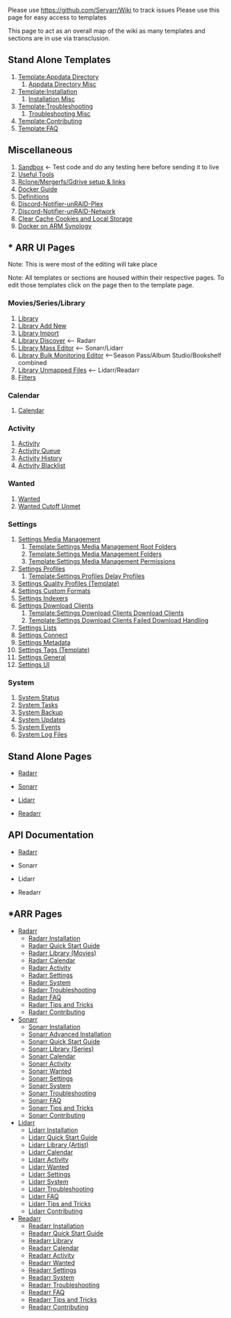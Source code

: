 Please use <https://github.com/Servarr/Wiki> to track issues Please use
this page for easy access to templates

This page to act as an overall map of the wiki as many templates and
sections are in use via transclusion.

## Stand Alone Templates

1.  [Template:Appdata Directory](Template:Appdata_Directory "wikilink")
    1.  [Appdata Directory Misc](Appdata_Directory_Misc "wikilink")
2.  [Template:Installation](Template:Installation "wikilink")
    1.  [Installation Misc](Installation_Misc "wikilink")
3.  [Template:Troubleshooting](Template:Troubleshooting "wikilink")
    1.  [Troubleshooting Misc](Troubleshooting_Misc "wikilink")
4.  [Template:Contributing](Template:Contributing "wikilink")
5.  [Template:FAQ](Template:FAQ "wikilink")

## Miscellaneous

1.  [Sandbox](Sandbox "wikilink") \<- Test code and do any testing here
    before sending it to live
2.  [Useful Tools](Useful_Tools "wikilink")
3.  [Rclone/Mergerfs/Gdrive setup & links](Cloud_Setup "wikilink")
4.  [Docker Guide](Docker_Guide "wikilink")
5.  [Definitions](Definitions "wikilink")
6.  [Discord-Notifier-unRAID-Plex](Discord-Notifier-unRAID-Plex "wikilink")
7.  [Discord-Notifier-unRAID-Network](Discord-Notifier-unRAID-Network "wikilink")
8.  [Clear Cache Cookies and Local
    Storage](Clear_Cache_Cookies_and_Local_Storage "wikilink")
9.  [Docker on ARM Synology](Docker_on_arm_synology "wikilink")

## \* ARR UI Pages

Note: This is were most of the editing will take place

Note: All templates or sections are housed within their respective
pages. To edit those templates click on the page then to the template
page.

### Movies/Series/Library

1.  [Library](Library "wikilink")
2.  [Library Add New](Library_Add_New "wikilink")
3.  [Library Import](Library_Import "wikilink")
4.  [Library Discover](Library_Discover "wikilink") \<-- Radarr
5.  [Library Mass Editor](Library_Mass_Editor "wikilink") \<--
    Sonarr/Lidarr
6.  [Library Bulk Monitoring
    Editor](Library_Bulk_Monitoring_Editor "wikilink") \<--Season
    Pass/Album Studio/Bookshelf combined
7.  [Library Unmapped Files](Library_Unmapped_Files "wikilink") \<--
    Lidarr/Readarr
8.  [Filters](Filters "wikilink")

### Calendar

1.  [Calendar](Calendar "wikilink")

### Activity

1.  [Activity](Activity "wikilink")
2.  [Activity Queue](Activity_Queue "wikilink")
3.  [Activity History](Activity_History "wikilink")
4.  [Activity Blacklist](Activity_Blacklist "wikilink")

### Wanted

1.  [Wanted](Wanted "wikilink")
2.  [Wanted Cutoff Unmet](Wanted_Cutoff_Unmet "wikilink")

### Settings

1.  [Settings Media Management](Settings_Media_Management "wikilink")
    1.  [Template:Settings Media Management Root
        Folders](Template:Settings_Media_Management_Root_Folders "wikilink")
    2.  [Template:Settings Media Management
        Folders](Template:Settings_Media_Management_Folders "wikilink")
    3.  [Template:Settings Media Management
        Permissions](Template:Settings_Media_Management_Permissions "wikilink")
2.  [Settings Profiles](Settings_Profiles "wikilink")
    1.  [Template:Settings Profiles Delay
        Profiles](Template:Settings_Profiles_Delay_Profiles "wikilink")
3.  [Settings Quality Profiles
    (Template)](Template:Settings_Quality_Quality_Table_Meanings "wikilink")
4.  [Settings Custom Formats](Settings_Custom_Formats "wikilink")
5.  [Settings Indexers](Settings_Indexers "wikilink")
6.  [Settings Download Clients](Settings_Download_Clients "wikilink")
    1.  [Template:Settings Download Clients Download
        Clients](Template:Settings_Download_Clients_Download_Clients "wikilink")
    2.  [Template:Settings Download Clients Failed Download
        Handling](Template:Settings_Download_Clients_Failed_Download_Handling "wikilink")
7.  [Settings Lists](Settings_Lists "wikilink")
8.  [Settings Connect](Settings_Connect "wikilink")
9.  [Settings Metadata](Settings_Metadata "wikilink")
10. [Settings Tags (Template)](Template:Settings_Tags "wikilink")
11. [Settings General](Settings_General "wikilink")
12. [Settings UI](Settings_UI "wikilink")

### System

1.  [System Status](System_status "wikilink")
2.  [System Tasks](System_tasks "wikilink")
3.  [System Backup](System_backup "wikilink")
4.  [System Updates](System_updates "wikilink")
5.  [System Events](System_events "wikilink")
6.  [System Log Files](System_log_files "wikilink")

## Stand Alone Pages

  - [Radarr](Radarr "wikilink")

<!-- end list -->

  - [Sonarr](Sonarr "wikilink")

<!-- end list -->

  - [Lidarr](Lidarr "wikilink")

<!-- end list -->

  - [Readarr](Readarr "wikilink")

## API Documentation

  - [Radarr](https://radarr.video/docs/api/)

<!-- end list -->

  - Sonarr

<!-- end list -->

  - Lidarr

<!-- end list -->

  - Readarr

## \*ARR Pages

<section begin=radarr_wiki_pages />

  - [Radarr](Radarr "wikilink")
      - [Radarr Installation](Radarr_Installation "wikilink")
      - [Radarr Quick Start Guide](Radarr_Quick_Start_Guide "wikilink")
      - [Radarr Library (Movies)](Radarr_Library "wikilink")
      - [Radarr Calendar](Radarr_Calendar "wikilink")
      - [Radarr Activity](Radarr_Activity "wikilink")
      - [Radarr Settings](Radarr_Settings "wikilink")
      - [Radarr System](Radarr_System "wikilink")
      - [Radarr Troubleshooting](Radarr_Troubleshooting "wikilink")
      - [Radarr FAQ](Radarr_FAQ "wikilink")
      - [Radarr Tips and Tricks](Radarr_Tips_and_Tricks "wikilink")
      - [Radarr Contributing](Radarr_Contributing "wikilink")
        <section end=radarr_wiki_pages />
        <section begin=sonarr_wiki_pages />
  - [Sonarr](Sonarr "wikilink")
      - [Sonarr Installation](https://sonarr.tv/#downloads-v3)
      - [Sonarr Advanced Installation](Sonarr_Installation "wikilink")
      - [Sonarr Quick Start Guide](Sonarr_Quick_Start_Guide "wikilink")
      - [Sonarr Library (Series)](Sonarr_Library "wikilink")
      - [Sonarr Calendar](Sonarr_Calendar "wikilink")
      - [Sonarr Activity](Sonarr_Activity "wikilink")
      - [Sonarr Wanted](Sonarr_Wanted "wikilink")
      - [Sonarr Settings](Sonarr_Settings "wikilink")
      - [Sonarr System](Sonarr_System "wikilink")
      - [Sonarr Troubleshooting](Sonarr_Troubleshooting "wikilink")
      - [Sonarr FAQ](Sonarr_FAQ "wikilink")
      - [Sonarr Tips and Tricks](Sonarr_Tips_and_Tricks "wikilink")
      - [Sonarr Contributing](Sonarr_Contributing "wikilink")
        <section end=sonarr_wiki_pages />
        <section begin=lidarr_wiki_pages />
  - [Lidarr](Lidarr "wikilink")
      - [Lidarr Installation](Lidarr_Installation "wikilink")
      - [Lidarr Quick Start Guide](Lidarr_Quick_Start_Guide "wikilink")
      - [Lidarr Library (Artist)](Lidarr_Library "wikilink")
      - [Lidarr Calendar](Lidarr_Calendar "wikilink")
      - [Lidarr Activity](Lidarr_Activity "wikilink")
      - [Lidarr Wanted](Lidarr_Wanted "wikilink")
      - [Lidarr Settings](Lidarr_Settings "wikilink")
      - [Lidarr System](Lidarr_System "wikilink")
      - [Lidarr Troubleshooting](Lidarr_Troubleshooting "wikilink")
      - [Lidarr FAQ](Lidarr_FAQ "wikilink")
      - [Lidarr Tips and Tricks](Lidarr_Tips_and_Tricks "wikilink")
      - [Lidarr Contributing](Lidarr_Contributing "wikilink")
        <section end=lidarr_wiki_pages />
        <section begin=readarr_wiki_pages />
  - [Readarr](Readarr "wikilink")
      - [Readarr Installation](Readarr_Installation "wikilink")
      - [Readarr Quick Start
        Guide](Readarr_Quick_Start_Guide "wikilink")
      - [Readarr Library](Readarr_Library "wikilink")
      - [Readarr Calendar](Readarr_Calendar "wikilink")
      - [Readarr Activity](Readarr_Activity "wikilink")
      - [Readarr Wanted](Readarr_Wanted "wikilink")
      - [Readarr Settings](Readarr_Settings "wikilink")
      - [Readarr System](Readarr_System "wikilink")
      - [Readarr Troubleshooting](Readarr_Troubleshooting "wikilink")
      - [Readarr FAQ](Readarr_FAQ "wikilink")
      - [Readarr Tips and Tricks](Readarr_Tips_and_Tricks "wikilink")
      - [Readarr Contributing](Readarr_Contributing "wikilink")
        <section end=readarr_wiki_pages />
